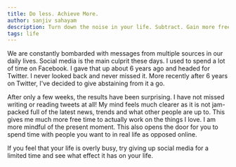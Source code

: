 ```yaml
---
title: Do less. Achieve More.
author: sanjiv sahayam
description: Turn down the noise in your life. Subtract. Gain more freedom.
tags: life
---
```


We are constantly bombarded with messages from multiple sources in our daily lives. Social media is the main culprit these days. I used to spend a lot of time on Facebook. I gave that up about 6 years ago and headed for Twitter. I never looked back and never missed it. More recently after 6 years on Twitter, I've decided to give abstaining from it a go.

After only a few weeks, the results have been surprising. I have not missed writing or reading tweets at all! My mind feels much clearer as it is not jam-packed full of the latest news, trends and what other people are up to. This gives me much more free time to actually work on the things I love. I am more mindful of the present moment. This also opens the door for you to spend time with people you want to in real life as opposed online.

If you feel that your life is overly busy, try giving up social media for a limited time and see what effect it has on your life.